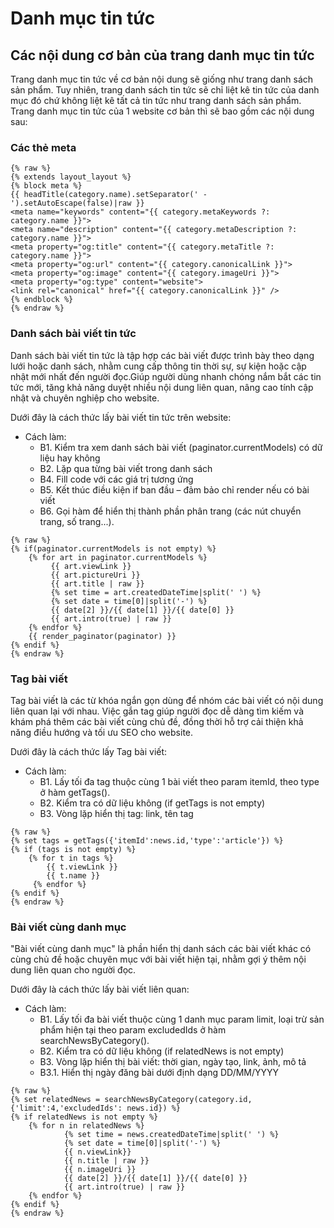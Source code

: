 # Danh mục tin tức

## Các nội dung cơ bản của trang danh mục tin tức

Trang danh mục tin tức về cơ bản nội dung sẽ giống như trang danh sách sản phẩm. Tuy nhiên, trang danh sách tin tức sẽ chỉ liệt kê tin tức của danh mục đó chứ không liệt kê tất cả tin tức như trang danh sách sản phẩm. Trang danh mục tin tức của 1 website cơ bản thì sẽ bao gồm các nội dung sau:

### Các thẻ meta

```
{% raw %}
{% extends layout_layout %} 
{% block meta %}
{{ headTitle(category.name).setSeparator(' - ').setAutoEscape(false)|raw }}
<meta name="keywords" content="{{ category.metaKeywords ?: category.name }}">
<meta name="description" content="{{ category.metaDescription ?: category.name }}">
<meta property="og:title" content="{{ category.metaTitle ?: category.name }}">
<meta property="og:url" content="{{ category.canonicalLink }}">
<meta property="og:image" content="{{ category.imageUri }}">
<meta property="og:type" content="website">
<link rel="canonical" href="{{ category.canonicalLink }}" />
{% endblock %}
{% endraw %}
```

### Danh sách bài viết tin tức

Danh sách bài viết tin tức là tập hợp các bài viết được trình bày theo dạng lưới hoặc danh sách, nhằm cung cấp thông tin thời sự, sự kiện hoặc cập nhật mới nhất đến người đọc.Giúp người dùng nhanh chóng nắm bắt các tin tức mới, tăng khả năng duyệt nhiều nội dung liên quan, nâng cao tính cập nhật và chuyên nghiệp cho website.

Dưới đây là cách thức lấy bài viết tin tức trên website:

* Cách làm:
  * B1. Kiểm tra xem danh sách bài viết (paginator.currentModels) có dữ liệu hay không
  * B2. Lặp qua từng bài viết trong danh sách 
  * B4. Fill code với các giá trị tương ứng
  * B5. Kết thúc điều kiện if ban đầu – đảm bảo chỉ render nếu có bài viết
  * B6. Gọi hàm để hiển thị thành phần phân trang (các nút chuyển trang, số trang...).
  
```
{% raw %}
{% if(paginator.currentModels is not empty) %}
    {% for art in paginator.currentModels %}
         {{ art.viewLink }}
         {{ art.pictureUri }}
         {{ art.title | raw }}
         {% set time = art.createdDateTime|split(' ') %}
         {% set date = time[0]|split('-') %}
         {{ date[2] }}/{{ date[1] }}/{{ date[0] }}
         {{ art.intro(true) | raw }}
    {% endfor %}
    {{ render_paginator(paginator) }}
{% endif %}
{% endraw %}
```

### Tag bài viết

Tag bài viết là các từ khóa ngắn gọn dùng để nhóm các bài viết có nội dung liên quan lại với nhau. Việc gắn tag giúp người đọc dễ dàng tìm kiếm và khám phá thêm các bài viết cùng chủ đề, đồng thời hỗ trợ cải thiện khả năng điều hướng và tối ưu SEO cho website.

Dưới đây là cách thức lấy Tag bài viết:

* Cách làm:
  * B1. Lấy tối đa tag thuộc cùng 1 bài viết theo param itemId, theo type ở hàm getTags().
  * B2. Kiểm tra có dữ liệu không (if getTags is not empty)
  * B3. Vòng lặp hiển thị tag: link, tên tag

```
{% raw %}
{% set tags = getTags({'itemId':news.id,'type':'article'}) %}
{% if (tags is not empty) %}
    {% for t in tags %}
        {{ t.viewLink }}
        {{ t.name }}
     {% endfor %}
{% endif %}
{% endraw %}
```

### Bài viết cùng danh mục

"Bài viết cùng danh mục" là phần hiển thị danh sách các bài viết khác có cùng chủ đề hoặc chuyên mục với bài viết hiện tại, nhằm gợi ý thêm nội dung liên quan cho người đọc.

Dưới đây là cách thức lấy bài viết liên quan:
* Cách làm:
  * B1. Lấy tối đa bài viết thuộc cùng 1 danh mục param limit, loại trừ sản phẩm hiện tại theo param excludedIds ở hàm searchNewsByCategory().
  * B2. Kiểm tra có dữ liệu không (if relatedNews is not empty)
  * B3. Vòng lặp hiển thị bài viết: thời gian, ngày tạo, link, ảnh, mô tả
  * B3.1. Hiển thị ngày đăng bài dưới định dạng DD/MM/YYYY

```
{% raw %}
{% set relatedNews = searchNewsByCategory(category.id,{'limit':4,'excludedIds': news.id}) %}
{% if relatedNews is not empty %}
    {% for n in relatedNews %}
            {% set time = news.createdDateTime|split(' ') %}
            {% set date = time[0]|split('-') %}
            {{ n.viewLink}}
            {{ n.title | raw }}
            {{ n.imageUri }}
            {{ date[2] }}/{{ date[1] }}/{{ date[0] }}
            {{ art.intro(true) | raw }}
    {% endfor %}
{% endif %}
{% endraw %}
```